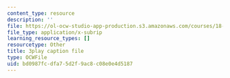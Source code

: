 ```yaml
---
content_type: resource
description: ''
file: https://ol-ocw-studio-app-production.s3.amazonaws.com/courses/18-01sc-single-variable-calculus-fall-2010/bd0987fcdfa75d2f9ac8c08e0e4d5187_--lPz7VFnKI.vtt
file_type: application/x-subrip
learning_resource_types: []
resourcetype: Other
title: 3play caption file
type: OCWFile
uid: bd0987fc-dfa7-5d2f-9ac8-c08e0e4d5187
---
```

